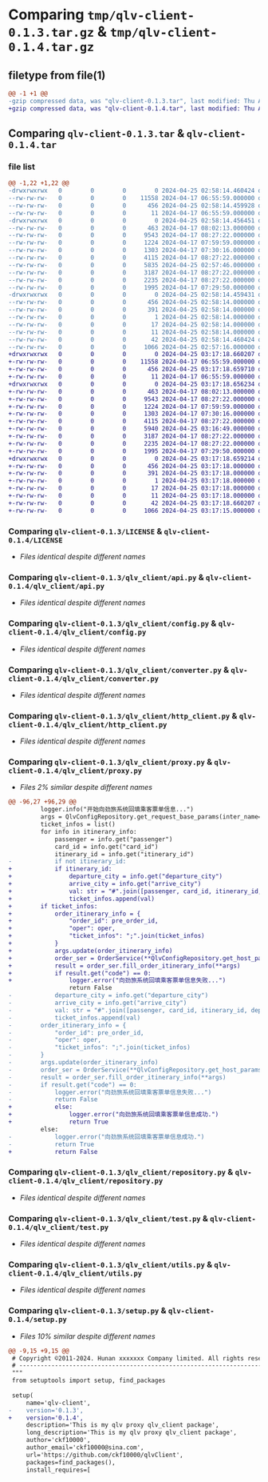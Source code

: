 # Comparing `tmp/qlv-client-0.1.3.tar.gz` & `tmp/qlv-client-0.1.4.tar.gz`

## filetype from file(1)

```diff
@@ -1 +1 @@
-gzip compressed data, was "qlv-client-0.1.3.tar", last modified: Thu Apr 25 02:58:14 2024, max compression
+gzip compressed data, was "qlv-client-0.1.4.tar", last modified: Thu Apr 25 03:17:18 2024, max compression
```

## Comparing `qlv-client-0.1.3.tar` & `qlv-client-0.1.4.tar`

### file list

```diff
@@ -1,22 +1,22 @@
-drwxrwxrwx   0        0        0        0 2024-04-25 02:58:14.460424 qlv-client-0.1.3/
--rw-rw-rw-   0        0        0    11558 2024-04-17 06:55:59.000000 qlv-client-0.1.3/LICENSE
--rw-rw-rw-   0        0        0      456 2024-04-25 02:58:14.459928 qlv-client-0.1.3/PKG-INFO
--rw-rw-rw-   0        0        0       11 2024-04-17 06:55:59.000000 qlv-client-0.1.3/README.md
-drwxrwxrwx   0        0        0        0 2024-04-25 02:58:14.456451 qlv-client-0.1.3/qlv_client/
--rw-rw-rw-   0        0        0      463 2024-04-17 08:02:13.000000 qlv-client-0.1.3/qlv_client/__init__.py
--rw-rw-rw-   0        0        0     9543 2024-04-17 08:27:22.000000 qlv-client-0.1.3/qlv_client/api.py
--rw-rw-rw-   0        0        0     1224 2024-04-17 07:59:59.000000 qlv-client-0.1.3/qlv_client/config.py
--rw-rw-rw-   0        0        0     1303 2024-04-17 07:30:16.000000 qlv-client-0.1.3/qlv_client/converter.py
--rw-rw-rw-   0        0        0     4115 2024-04-17 08:27:22.000000 qlv-client-0.1.3/qlv_client/http_client.py
--rw-rw-rw-   0        0        0     5835 2024-04-25 02:57:46.000000 qlv-client-0.1.3/qlv_client/proxy.py
--rw-rw-rw-   0        0        0     3187 2024-04-17 08:27:22.000000 qlv-client-0.1.3/qlv_client/repository.py
--rw-rw-rw-   0        0        0     2235 2024-04-17 08:27:22.000000 qlv-client-0.1.3/qlv_client/test.py
--rw-rw-rw-   0        0        0     1995 2024-04-17 07:29:50.000000 qlv-client-0.1.3/qlv_client/utils.py
-drwxrwxrwx   0        0        0        0 2024-04-25 02:58:14.459431 qlv-client-0.1.3/qlv_client.egg-info/
--rw-rw-rw-   0        0        0      456 2024-04-25 02:58:14.000000 qlv-client-0.1.3/qlv_client.egg-info/PKG-INFO
--rw-rw-rw-   0        0        0      391 2024-04-25 02:58:14.000000 qlv-client-0.1.3/qlv_client.egg-info/SOURCES.txt
--rw-rw-rw-   0        0        0        1 2024-04-25 02:58:14.000000 qlv-client-0.1.3/qlv_client.egg-info/dependency_links.txt
--rw-rw-rw-   0        0        0       17 2024-04-25 02:58:14.000000 qlv-client-0.1.3/qlv_client.egg-info/requires.txt
--rw-rw-rw-   0        0        0       11 2024-04-25 02:58:14.000000 qlv-client-0.1.3/qlv_client.egg-info/top_level.txt
--rw-rw-rw-   0        0        0       42 2024-04-25 02:58:14.460424 qlv-client-0.1.3/setup.cfg
--rw-rw-rw-   0        0        0     1066 2024-04-25 02:57:16.000000 qlv-client-0.1.3/setup.py
+drwxrwxrwx   0        0        0        0 2024-04-25 03:17:18.660207 qlv-client-0.1.4/
+-rw-rw-rw-   0        0        0    11558 2024-04-17 06:55:59.000000 qlv-client-0.1.4/LICENSE
+-rw-rw-rw-   0        0        0      456 2024-04-25 03:17:18.659710 qlv-client-0.1.4/PKG-INFO
+-rw-rw-rw-   0        0        0       11 2024-04-17 06:55:59.000000 qlv-client-0.1.4/README.md
+drwxrwxrwx   0        0        0        0 2024-04-25 03:17:18.656234 qlv-client-0.1.4/qlv_client/
+-rw-rw-rw-   0        0        0      463 2024-04-17 08:02:13.000000 qlv-client-0.1.4/qlv_client/__init__.py
+-rw-rw-rw-   0        0        0     9543 2024-04-17 08:27:22.000000 qlv-client-0.1.4/qlv_client/api.py
+-rw-rw-rw-   0        0        0     1224 2024-04-17 07:59:59.000000 qlv-client-0.1.4/qlv_client/config.py
+-rw-rw-rw-   0        0        0     1303 2024-04-17 07:30:16.000000 qlv-client-0.1.4/qlv_client/converter.py
+-rw-rw-rw-   0        0        0     4115 2024-04-17 08:27:22.000000 qlv-client-0.1.4/qlv_client/http_client.py
+-rw-rw-rw-   0        0        0     5940 2024-04-25 03:16:49.000000 qlv-client-0.1.4/qlv_client/proxy.py
+-rw-rw-rw-   0        0        0     3187 2024-04-17 08:27:22.000000 qlv-client-0.1.4/qlv_client/repository.py
+-rw-rw-rw-   0        0        0     2235 2024-04-17 08:27:22.000000 qlv-client-0.1.4/qlv_client/test.py
+-rw-rw-rw-   0        0        0     1995 2024-04-17 07:29:50.000000 qlv-client-0.1.4/qlv_client/utils.py
+drwxrwxrwx   0        0        0        0 2024-04-25 03:17:18.659214 qlv-client-0.1.4/qlv_client.egg-info/
+-rw-rw-rw-   0        0        0      456 2024-04-25 03:17:18.000000 qlv-client-0.1.4/qlv_client.egg-info/PKG-INFO
+-rw-rw-rw-   0        0        0      391 2024-04-25 03:17:18.000000 qlv-client-0.1.4/qlv_client.egg-info/SOURCES.txt
+-rw-rw-rw-   0        0        0        1 2024-04-25 03:17:18.000000 qlv-client-0.1.4/qlv_client.egg-info/dependency_links.txt
+-rw-rw-rw-   0        0        0       17 2024-04-25 03:17:18.000000 qlv-client-0.1.4/qlv_client.egg-info/requires.txt
+-rw-rw-rw-   0        0        0       11 2024-04-25 03:17:18.000000 qlv-client-0.1.4/qlv_client.egg-info/top_level.txt
+-rw-rw-rw-   0        0        0       42 2024-04-25 03:17:18.660207 qlv-client-0.1.4/setup.cfg
+-rw-rw-rw-   0        0        0     1066 2024-04-25 03:17:15.000000 qlv-client-0.1.4/setup.py
```

### Comparing `qlv-client-0.1.3/LICENSE` & `qlv-client-0.1.4/LICENSE`

 * *Files identical despite different names*

### Comparing `qlv-client-0.1.3/qlv_client/api.py` & `qlv-client-0.1.4/qlv_client/api.py`

 * *Files identical despite different names*

### Comparing `qlv-client-0.1.3/qlv_client/config.py` & `qlv-client-0.1.4/qlv_client/config.py`

 * *Files identical despite different names*

### Comparing `qlv-client-0.1.3/qlv_client/converter.py` & `qlv-client-0.1.4/qlv_client/converter.py`

 * *Files identical despite different names*

### Comparing `qlv-client-0.1.3/qlv_client/http_client.py` & `qlv-client-0.1.4/qlv_client/http_client.py`

 * *Files identical despite different names*

### Comparing `qlv-client-0.1.3/qlv_client/proxy.py` & `qlv-client-0.1.4/qlv_client/proxy.py`

 * *Files 2% similar despite different names*

```diff
@@ -96,27 +96,29 @@
         logger.info("开始向劲旅系统回填乘客票单信息...")
         args = QlvConfigRepository.get_request_base_params(inter_name="fill_order_itinerary_info")
         ticket_infos = list()
         for info in itinerary_info:
             passenger = info.get("passenger")
             card_id = info.get("card_id")
             itinerary_id = info.get("itinerary_id")
-            if not itinerary_id:
+            if itinerary_id:
+                departure_city = info.get("departure_city")
+                arrive_city = info.get("arrive_city")
+                val: str = "#".join([passenger, card_id, itinerary_id, departure_city, arrive_city])
+                ticket_infos.append(val)
+        if ticket_infos:
+            order_itinerary_info = {
+                "order_id": pre_order_id,
+                "oper": oper,
+                "ticket_infos": ";".join(ticket_infos)
+            }
+            args.update(order_itinerary_info)
+            order_ser = OrderService(**QlvConfigRepository.get_host_params())
+            result = order_ser.fill_order_itinerary_info(**args)
+            if result.get("code") == 0:
+                logger.error("向劲旅系统回填乘客票单信息失败...")
                 return False
-            departure_city = info.get("departure_city")
-            arrive_city = info.get("arrive_city")
-            val: str = "#".join([passenger, card_id, itinerary_id, departure_city, arrive_city])
-            ticket_infos.append(val)
-        order_itinerary_info = {
-            "order_id": pre_order_id,
-            "oper": oper,
-            "ticket_infos": ";".join(ticket_infos)
-        }
-        args.update(order_itinerary_info)
-        order_ser = OrderService(**QlvConfigRepository.get_host_params())
-        result = order_ser.fill_order_itinerary_info(**args)
-        if result.get("code") == 0:
-            logger.error("向劲旅系统回填乘客票单信息失败...")
-            return False
+            else:
+                logger.error("向劲旅系统回填乘客票单信息成功.")
+                return True
         else:
-            logger.error("向劲旅系统回填乘客票单信息成功.")
-            return True
+            return False
```

### Comparing `qlv-client-0.1.3/qlv_client/repository.py` & `qlv-client-0.1.4/qlv_client/repository.py`

 * *Files identical despite different names*

### Comparing `qlv-client-0.1.3/qlv_client/test.py` & `qlv-client-0.1.4/qlv_client/test.py`

 * *Files identical despite different names*

### Comparing `qlv-client-0.1.3/qlv_client/utils.py` & `qlv-client-0.1.4/qlv_client/utils.py`

 * *Files identical despite different names*

### Comparing `qlv-client-0.1.3/setup.py` & `qlv-client-0.1.4/setup.py`

 * *Files 10% similar despite different names*

```diff
@@ -9,15 +9,15 @@
 # Copyright ©2011-2024. Hunan xxxxxxx Company limited. All rights reserved.
 # ---------------------------------------------------------------------------------------------------------
 """
 from setuptools import setup, find_packages
 
 setup(
     name='qlv-client',
-    version='0.1.3',
+    version='0.1.4',
     description='This is my qlv proxy qlv_client package',
     long_description='This is my qlv proxy qlv_client package',
     author='ckf10000',
     author_email='ckf10000@sina.com',
     url='https://github.com/ckf10000/qlvClient',
     packages=find_packages(),
     install_requires=[
```


